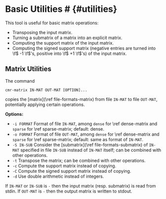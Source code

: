 # Basic Utilities # {#utilities}

This tool is useful for basic matrix operations:

  - Transposing the input matrix.
  - Turning a submatrix of a matrix into an explicit matrix.
  - Computing the support matrix of the input matrix.
  - Computing the signed support matrix (negative entries are turned into \f$ -1 \f$'s, positive into \f$ +1 \f$'s) of the input matrix.

## Matrix Utilities ##

The command

    cmr-matrix IN-MAT OUT-MAT [OPTION]...

copies the [matrix](\ref file-formats-matrix) from file `IN-MAT` to file `OUT-MAT`, potentially applying certain operations.

**Options:**
  - `-i FORMAT` Format of file `IN-MAT`, among `dense` for \ref dense-matrix and `sparse` for \ref sparse-matrix; default: dense.
  - `-o FORMAT` Format of file `OUT-MAT`, among `dense` for \ref dense-matrix and `sparse` for \ref sparse-matrix; default: same as format of `IN-MAT`.
  - `-S IN-SUB` Consider the [submatrix](\ref file-formats-submatrix) of `IN-MAT` specified in file `IN-SUB` instead of `IN-MAT` itself; can be combined with other operations.
  - `-t`        Transpose the matrix; can be combined with other operations.
  - `-c`        Compute the support matrix instead of copying.
  - `-C`        Compute the signed support matrix instead of copying.
  - `-d`        Use double arithmetic instead of integers.

If `IN-MAT` or `IN-SUB` is `-` then the input matrix (resp. submatrix) is read from stdin.
If `OUT-MAT` is `-` then the output matrix is written to stdout.
